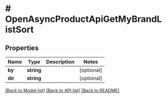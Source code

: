 # # OpenAsyncProductApiGetMyBrandListSort

## Properties

Name | Type | Description | Notes
------------ | ------------- | ------------- | -------------
**by** | **string** |  | [optional]
**dir** | **string** |  | [optional]

[[Back to Model list]](../../README.md#models) [[Back to API list]](../../README.md#endpoints) [[Back to README]](../../README.md)
